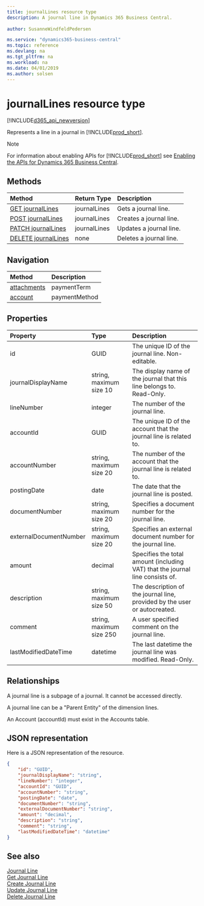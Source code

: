 ```yaml
---
title: journalLines resource type
description: A journal line in Dynamics 365 Business Central.
 
author: SusanneWindfeldPedersen

ms.service: "dynamics365-business-central"
ms.topic: reference
ms.devlang: na
ms.tgt_pltfrm: na
ms.workload: na
ms.date: 04/01/2019
ms.author: solsen
---
```


# journalLines resource type

[!INCLUDE[d365_api_newversion](../../includes/d365_api_newversion.md)]

Represents a line in a journal in [!INCLUDE[prod_short](../../../includes/prod_short.md)].

> [!NOTE]  
> For information about enabling APIs for [!INCLUDE[prod_short](../../../includes/prod_short.md)] see [Enabling the APIs for Dynamics 365 Business Central](../enabling-apis-for-dynamics-nav.md).

## Methods

| Method                                                    | Return Type|Description         |
|:----------------------------------------------------------|:-----------|:-------------------|
|[GET journalLines](../api/dynamics_journalline_get.md)      |journalLines|Gets a journal line.   |
|[POST journalLines](../api/dynamics_create_journalline.md)  |journalLines|Creates a journal line.|
|[PATCH journalLines](../api/dynamics_journalline_update.md) |journalLines|Updates a journal line.|
|[DELETE journalLines](../api/dynamics_journalline_delete.md)|none        |Deletes a journal line.|


## Navigation 

| Method                                                    |Description         |
|:----------------------------------------------------------|:-------------------|
|[attachments](../resources/dynamics_attachment.md)|paymentTerm   |Attach documents to journalLine. |
|[account](../resources/dynamics_account.md)|paymentMethod   |Gets the account. |


## Properties

| Property             | Type                   |Description                                                        |
|:---------------------|:-----------------------|:------------------------------------------------------------------|
|id                    |GUID                    |The unique ID of the journal line. Non-editable.                   |
|journalDisplayName    |string, maximum size 10 |The display name of the journal that this line belongs to. Read-Only.|
|lineNumber            |integer                 |The number of the journal line.                                    |
|accountId             |GUID                    |The unique ID of the account that the journal line is related to.  |
|accountNumber         |string, maximum size 20 |The number of the account that the journal line is related to.     |
|postingDate           |date                    |The date that the journal line is posted.                          |
|documentNumber        |string, maximum size 20 |Specifies a document number for the journal line.                  |
|externalDocumentNumber|string, maximum size 20 |Specifies an external document number for the journal line.        |
|amount                |decimal                 |Specifies the total amount (including VAT) that the journal line consists of.|
|description           |string, maximum size 50 |The description of the journal line, provided by the user or autocreated.|
|comment               |string, maximum size 250|A user specified comment on the journal line.                      |
|lastModifiedDateTime  |datetime                |The last datetime the journal line was modified. Read-Only.        |

## Relationships
A journal line is a subpage of a journal. It cannot be accessed directly.

A journal line can be a "Parent Entity" of the dimension lines.

An Account (accountId) must exist in the Accounts table.


## JSON representation

Here is a JSON representation of the resource.


```json
{
    "id": "GUID",
    "journalDisplayName": "string",
    "lineNumber": "integer",
    "accountId": "GUID",
    "accountNumber": "string",
    "postingDate": "date",
    "documentNumber": "string",
    "externalDocumentNumber": "string",
    "amount": "decimal",
    "description": "string",
    "comment": "string",
    "lastModifiedDateTime": "datetime"
}
```

## See also
[Journal Line](../resources/dynamics_journalline.md)  
[Get Journal Line](../api/dynamics_journalline_get.md)  
[Create Journal Line](../api/dynamics_create_journalline.md)  
[Update Journal Line](../api/dynamics_journalline_update.md)  
[Delete Journal Line](../api/dynamics_journalline_delete.md)  